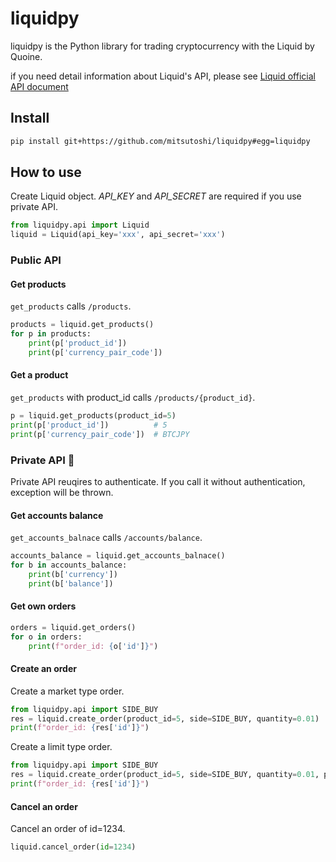 # liquidpy

liquidpy is the Python library for trading cryptocurrency with the Liquid by Quoine.

if you need detail information about Liquid's API, please see [Liquid official API document](https://developers.liquid.com/)

## Install

```sh
pip install git+https://github.com/mitsutoshi/liquidpy#egg=liquidpy
```

## How to use

Create Liquid object. _API_KEY_ and _API_SECRET_ are required if you use private API.

```python
from liquidpy.api import Liquid
liquid = Liquid(api_key='xxx', api_secret='xxx')
```

### Public API

#### Get products

`get_products` calls `/products`.

```python
products = liquid.get_products()
for p in products:
    print(p['product_id'])
    print(p['currency_pair_code'])
```

#### Get a product

`get_products` with product_id calls `/products/{product_id}`.

```python
p = liquid.get_products(product_id=5)
print(p['product_id'])          # 5
print(p['currency_pair_code'])  # BTCJPY
```

### Private API 🔑

Private API reuqires to authenticate. If you call it without authentication, exception will be thrown.

#### Get accounts balance

`get_accounts_balnace` calls `/accounts/balance`.

```python
accounts_balance = liquid.get_accounts_balnace()
for b in accounts_balance:
    print(b['currency'])
    print(b['balance'])
```

#### Get own orders

```python
orders = liquid.get_orders()
for o in orders:
    print(f"order_id: {o['id']}")
```

#### Create an order

Create a market type order.

```python
from liquidpy.api import SIDE_BUY
res = liquid.create_order(product_id=5, side=SIDE_BUY, quantity=0.01)
print(f"order_id: {res['id']}")
```

Create a limit type order.

```python
from liquidpy.api import SIDE_BUY
res = liquid.create_order(product_id=5, side=SIDE_BUY, quantity=0.01, price=1000000)
print(f"order_id: {res['id']}")
```

#### Cancel an order

Cancel an order of id=1234.

```python
liquid.cancel_order(id=1234)
```
